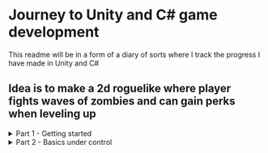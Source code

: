 # Journey to Unity and C# game development

This readme will be in a form of a diary of sorts where I track the progress I have made in Unity and C#


## Idea is to make a 2d roguelike where player fights waves of zombies and can gain perks when leveling up

<details>
  <Summary>
        Part 1 - Getting started
    </Summary>
<h3>Day 1</h3>
  <img height="300px" src="https://github.com/Lauri-Iivarinen/zombacopalypse/assets/94760484/c46e0c6e-c1bc-4ed4-a51a-67949a1eb4f6"/>

  No idea how to develop games in Unity and only small experience with C# in the form of a couple leetcode problems, however my experience with Java will help.
  <li>Multiple hours of YouTube tutorials later I have Unity open and a project running</li>
  <li>Project has different objects with different properties</li>
  <li>Player can move around</li>
  <li>Player can turn towards cursor</li>
  <li>Player can shoot projectiles towards cursor</li>
  <li>Player can damage 'Zombies'</li>
  <li>Player can take damage from 'Zombies'</li>
  <li>Rough sketch for UI to test how different classes interact</li>
</details>
<details>
  <Summary>
        Part 2 - Basics under control
    </Summary>
<h3>Day 2</h3>
  <img height="300px" src="https://github.com/Lauri-Iivarinen/zombacopalypse/assets/94760484/aa0896a8-06c2-454d-99aa-6b13bab9f29e"/>

  Continued where I left off, sketched new model prototypes, need to create sprites soon. A lot of tutorials on YouTube which help a lot. Planning to extend player stats building. Need to look into different views (Menu/death screen etc.)
  <li>Removed excess models from the world and created prefabs</li>
  <li>Mobs spawn on timer and outside of player view</li>
  <li>Mobs chase player, no pathfinding if/when obstacles are created in the future</li>
  <li>Player has multiple guns that can be switched between</li>
  <li>Guns have different stats that affect gameplay (firerate/damage etc.)</li>
  <li>Player can level up</li>
  <li>UI changes</li>
</details>

